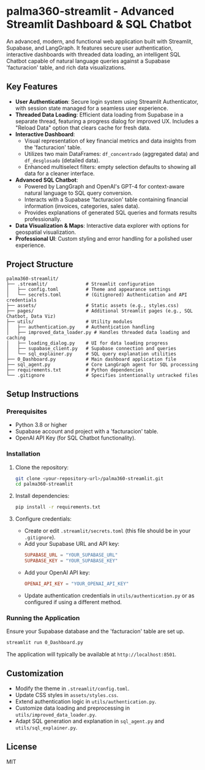# palma360-streamlit - Advanced Streamlit Dashboard & SQL Chatbot

An advanced, modern, and functional web application built with Streamlit, Supabase, and LangGraph. It features secure user authentication, interactive dashboards with threaded data loading, an intelligent SQL Chatbot capable of natural language queries against a Supabase 'facturacion' table, and rich data visualizations.

## Key Features

-   **User Authentication**: Secure login system using Streamlit Authenticator, with session state managed for a seamless user experience.
-   **Threaded Data Loading**: Efficient data loading from Supabase in a separate thread, featuring a progress dialog for improved UX. Includes a "Reload Data" option that clears cache for fresh data.
-   **Interactive Dashboard**:
    -   Visual representation of key financial metrics and data insights from the 'facturacion' table.
    -   Utilizes two main DataFrames: `df_concentrado` (aggregated data) and `df_desglosado` (detailed data).
    -   Enhanced multiselect filters: empty selection defaults to showing all data for a cleaner interface.
-   **Advanced SQL Chatbot**:
    -   Powered by LangGraph and OpenAI's GPT-4 for context-aware natural language to SQL query conversion.
    -   Interacts with a Supabase 'facturacion' table containing financial information (invoices, categories, sales data).
    -   Provides explanations of generated SQL queries and formats results professionally.
-   **Data Visualization & Maps**: Interactive data explorer with options for geospatial visualization.
-   **Professional UI**: Custom styling and error handling for a polished user experience.

## Project Structure

```
palma360-streamlit/
├── .streamlit/              # Streamlit configuration
│   ├── config.toml          # Theme and appearance settings
│   └── secrets.toml         # (Gitignored) Authentication and API credentials
├── assets/                  # Static assets (e.g., styles.css)
├── pages/                   # Additional Streamlit pages (e.g., SQL Chatbot, Data Viz)
├── utils/                   # Utility modules
│   ├── authentication.py    # Authentication handling
│   ├── improved_data_loader.py # Handles threaded data loading and caching
│   ├── loading_dialog.py    # UI for data loading progress
│   ├── supabase_client.py   # Supabase connection and queries
│   └── sql_explainer.py     # SQL query explanation utilities
├── 0_Dashboard.py           # Main dashboard application file
├── sql_agent.py             # Core LangGraph agent for SQL processing
├── requirements.txt         # Python dependencies
└── .gitignore               # Specifies intentionally untracked files
```

## Setup Instructions

### Prerequisites

-   Python 3.8 or higher
-   Supabase account and project with a 'facturacion' table.
-   OpenAI API Key (for SQL Chatbot functionality).

### Installation

1.  Clone the repository:
    ```bash
    git clone <your-repository-url>/palma360-streamlit.git
    cd palma360-streamlit
    ```

2.  Install dependencies:
    ```bash
    pip install -r requirements.txt
    ```

3.  Configure credentials:
    -   Create or edit `.streamlit/secrets.toml` (this file should be in your `.gitignore`).
    -   Add your Supabase URL and API key:
        ```toml
        SUPABASE_URL = "YOUR_SUPABASE_URL"
        SUPABASE_KEY = "YOUR_SUPABASE_KEY"
        ```
    -   Add your OpenAI API key:
        ```toml
        OPENAI_API_KEY = "YOUR_OPENAI_API_KEY"
        ```
    -   Update authentication credentials in `utils/authentication.py` or as configured if using a different method.

### Running the Application

Ensure your Supabase database and the 'facturacion' table are set up.

```bash
streamlit run 0_Dashboard.py
```

The application will typically be available at `http://localhost:8501`.

## Customization

-   Modify the theme in `.streamlit/config.toml`.
-   Update CSS styles in `assets/styles.css`.
-   Extend authentication logic in `utils/authentication.py`.
-   Customize data loading and preprocessing in `utils/improved_data_loader.py`.
-   Adapt SQL generation and explanation in `sql_agent.py` and `utils/sql_explainer.py`.

## License

MIT
